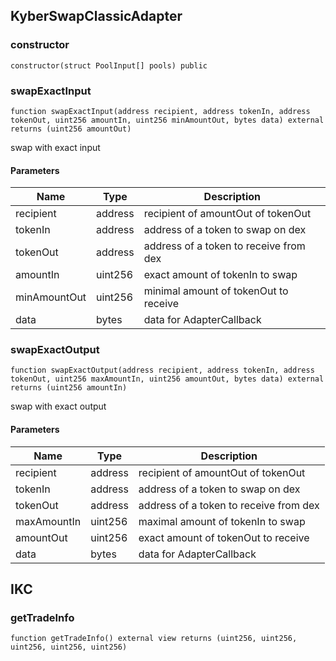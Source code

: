 ## KyberSwapClassicAdapter

### constructor

```solidity
constructor(struct PoolInput[] pools) public
```

### swapExactInput

```solidity
function swapExactInput(address recipient, address tokenIn, address tokenOut, uint256 amountIn, uint256 minAmountOut, bytes data) external returns (uint256 amountOut)
```

swap with exact input

#### Parameters

| Name | Type | Description |
| ---- | ---- | ----------- |
| recipient | address | recipient of amountOut of tokenOut |
| tokenIn | address | address of a token to swap on dex |
| tokenOut | address | address of a token to receive from dex |
| amountIn | uint256 | exact amount of tokenIn to swap |
| minAmountOut | uint256 | minimal amount of tokenOut to receive |
| data | bytes | data for AdapterCallback |

### swapExactOutput

```solidity
function swapExactOutput(address recipient, address tokenIn, address tokenOut, uint256 maxAmountIn, uint256 amountOut, bytes data) external returns (uint256 amountIn)
```

swap with exact output

#### Parameters

| Name | Type | Description |
| ---- | ---- | ----------- |
| recipient | address | recipient of amountOut of tokenOut |
| tokenIn | address | address of a token to swap on dex |
| tokenOut | address | address of a token to receive from dex |
| maxAmountIn | uint256 | maximal amount of tokenIn to swap |
| amountOut | uint256 | exact amount of tokenOut to receive |
| data | bytes | data for AdapterCallback |

## IKC

### getTradeInfo

```solidity
function getTradeInfo() external view returns (uint256, uint256, uint256, uint256, uint256)
```

